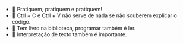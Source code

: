 - 👋 Pratiquem, pratiquem e pratiquem!
- 🌱 Ctrl + C e Ctrl + V não serve de nada se não souberem explicar o código.
- 📔 Tem livro na biblioteca, programar também é ler.
- 🧩 Interpretação de texto também é importante.
